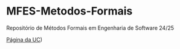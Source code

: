 # MFES-Metodos-Formais
Repositório de  Métodos Formais em Engenharia de Software 24/25

[Página da UC](https://haslab.github.io/MFES/))
